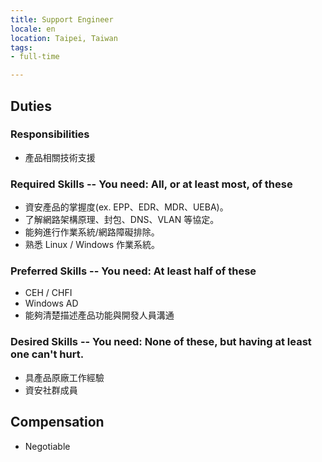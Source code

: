 ```yaml
---
title: Support Engineer
locale: en
location: Taipei, Taiwan
tags:
- full-time

---
```

## Duties

### Responsibilities

* 產品相關技術支援

### Required Skills -- You need: All, or at least most, of these

* 資安產品的掌握度(ex. EPP、EDR、MDR、UEBA)。
* 了解網路架構原理、封包、DNS、VLAN 等協定。
* 能夠進行作業系統/網路障礙排除。
* 熟悉 Linux / Windows 作業系統。

### Preferred Skills -- You need: At least half of these

* CEH / CHFI
* Windows AD
* 能夠清楚描述產品功能與開發人員溝通

### Desired Skills -- You need: None of these, but having at least one can't hurt.

* 具產品原廠工作經驗
* 資安社群成員

## Compensation

* Negotiable